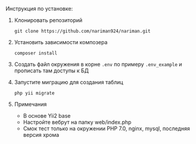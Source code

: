 
Инструкция по установке:  

1. Клонировать репозиторий
    ```
    git clone https://github.com/nariman924/nariman.git 
    ```
2. Установить зависимости композера

    ```
    composer install  
    ```
3. Создать файл окружения в корне `.env` по примеру `.env_example` и прописать там доступы к БД

3. Запустите миграцию для создания таблиц
    ```
    php yii migrate  
    ```

5. Примечания 
    
    - В основе Yii2 base 
    - Настройте вебрут на папку web/index.php
    - Cмок тест только на окружении PHP 7.0, nginx, mysql, последняя версия хрома
